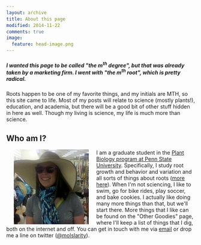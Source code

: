 ```yaml
---
layout: archive
title: About this page
modified: 2014-11-22
comments: true
image:
  feature: head-image.png
---
```


##### I wanted this page to be called "the m<sup>th</sup> degree", but that was already taken by a marketing firm. I went with "the m<sup>th</sup> root", which is pretty radical.  
Roots happen to be one of my favorite things, and my initials are MTH, so this site came to life. Most of my posts will relate to science (mostly plants!), education, and academia, but there will be a good bit of other stuff hidden in here as well. Though my living is science, my life is much more than science.

## Who am I?
<img style="float: left" src="/images/bio-photo.jpg" height="200" width="200" hspace="20">


I am a graduate student in the [Plant Biology program at Penn State University](http://www.huck.psu.edu/content/graduate-programs/plant-biology). Specifically, I study root growth and behavior and variation and all sorts of things about roots ([more here](http://plantscience.psu.edu/directory/mth14)). When I'm not sciencing, I like to swim, go for bike rides, play soccer, and bake cookies. I actually like doing many more things than that, but we'll start there. More things that I like can be found on the "Other Goodies" page, where I'll keep a list of things that I dig, both on the internet and off. You can get in touch with me via [email](themthroot@gmail.com) or drop me a line on twitter ([@molslarity](http://twitter.com/molslarity)).
